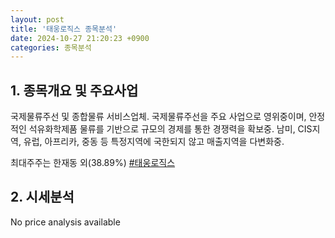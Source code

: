 ```yaml
---
layout: post
title: '태웅로직스 종목분석'
date: 2024-10-27 21:20:23 +0900
categories: 종목분석
---
```


## 1. 종목개요 및 주요사업

국제물류주선 및 종합물류 서비스업체. 국제물류주선을 주요 사업으로 영위중이며, 안정적인 석유화학제품 물류를 기반으로 규모의 경제를 통한 경쟁력을 확보중. 남미, CIS지역, 유럽, 아프리카, 중동 등 특정지역에 국한되지 않고 매출지역을 다변화중.

최대주주는 한재동 외(38.89%)
[#태웅로직스](#)

## 2. 시세분석

No price analysis available
